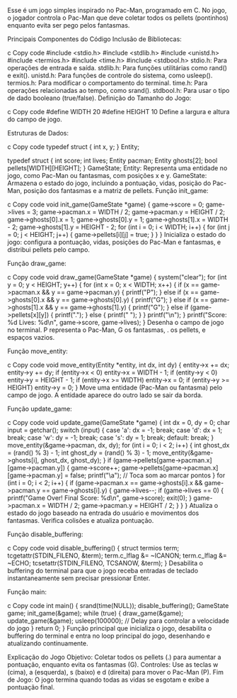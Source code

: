 Esse é um jogo simples inspirado no Pac-Man, programado em C. No jogo, o jogador controla o Pac-Man que deve coletar todos os pellets (pontinhos) enquanto evita ser pego pelos fantasmas.

Principais Componentes do Código
Inclusão de Bibliotecas:

c
Copy code
#include <stdio.h>
#include <stdlib.h>
#include <unistd.h>
#include <termios.h>
#include <time.h>
#include <stdbool.h>
stdio.h: Para operações de entrada e saída.
stdlib.h: Para funções utilitárias como rand() e exit().
unistd.h: Para funções de controle do sistema, como usleep().
termios.h: Para modificar o comportamento do terminal.
time.h: Para operações relacionadas ao tempo, como srand().
stdbool.h: Para usar o tipo de dado booleano (true/false).
Definição do Tamanho do Jogo:

c
Copy code
#define WIDTH 20
#define HEIGHT 10
Define a largura e altura do campo de jogo.

Estruturas de Dados:

c
Copy code
typedef struct {
    int x, y;
} Entity;

typedef struct {
    int score;
    int lives;
    Entity pacman;
    Entity ghosts[2];
    bool pellets[WIDTH][HEIGHT];
} GameState;
Entity: Representa uma entidade no jogo, como Pac-Man ou fantasmas, com posições x e y.
GameState: Armazena o estado do jogo, incluindo a pontuação, vidas, posição do Pac-Man, posição dos fantasmas e a matriz de pellets.
Função init_game:

c
Copy code
void init_game(GameState *game) {
    game->score = 0;
    game->lives = 3;
    game->pacman.x = WIDTH / 2;
    game->pacman.y = HEIGHT / 2;
    game->ghosts[0].x = 1;
    game->ghosts[0].y = 1;
    game->ghosts[1].x = WIDTH - 2;
    game->ghosts[1].y = HEIGHT - 2;
    for (int i = 0; i < WIDTH; i++) {
        for (int j = 0; j < HEIGHT; j++) {
            game->pellets[i][j] = true;
        }
    }
}
Inicializa o estado do jogo: configura a pontuação, vidas, posições do Pac-Man e fantasmas, e distribui pellets pelo campo.

Função draw_game:

c
Copy code
void draw_game(GameState *game) {
    system("clear");
    for (int y = 0; y < HEIGHT; y++) {
        for (int x = 0; x < WIDTH; x++) {
            if (x == game->pacman.x && y == game->pacman.y) {
                printf("P");
            } else if (x == game->ghosts[0].x && y == game->ghosts[0].y) {
                printf("G");
            } else if (x == game->ghosts[1].x && y == game->ghosts[1].y) {
                printf("G");
            } else if (game->pellets[x][y]) {
                printf(".");
            } else {
                printf(" ");
            }
        }
        printf("\\n");
    }
    printf("Score: %d  Lives: %d\\n", game->score, game->lives);
}
Desenha o campo de jogo no terminal. P representa o Pac-Man, G os fantasmas, . os pellets, e espaços vazios.

Função move_entity:

c
Copy code
void move_entity(Entity *entity, int dx, int dy) {
    entity->x += dx;
    entity->y += dy;
    if (entity->x < 0) entity->x = WIDTH - 1;
    if (entity->y < 0) entity->y = HEIGHT - 1;
    if (entity->x >= WIDTH) entity->x = 0;
    if (entity->y >= HEIGHT) entity->y = 0;
}
Move uma entidade (Pac-Man ou fantasma) pelo campo de jogo. A entidade aparece do outro lado se sair da borda.

Função update_game:

c
Copy code
void update_game(GameState *game) {
    int dx = 0, dy = 0;
    char input = getchar();
    switch (input) {
        case 'a': dx = -1; break;
        case 'd': dx = 1; break;
        case 'w': dy = -1; break;
        case 's': dy = 1; break;
        default: break;
    }
    move_entity(&game->pacman, dx, dy);
    for (int i = 0; i < 2; i++) {
        int ghost_dx = (rand() % 3) - 1;
        int ghost_dy = (rand() % 3) - 1;
        move_entity(&game->ghosts[i], ghost_dx, ghost_dy);
    }
    if (game->pellets[game->pacman.x][game->pacman.y]) {
        game->score++;
        game->pellets[game->pacman.x][game->pacman.y] = false;
        printf("\\a");  // Toca som ao marcar pontos
    }
    for (int i = 0; i < 2; i++) {
        if (game->pacman.x == game->ghosts[i].x && game->pacman.y == game->ghosts[i].y) {
            game->lives--;
            if (game->lives == 0) {
                printf("Game Over! Final Score: %d\\n", game->score);
                exit(0);
            }
            game->pacman.x = WIDTH / 2;
            game->pacman.y = HEIGHT / 2;
        }
    }
}
Atualiza o estado do jogo baseado na entrada do usuário e movimentos dos fantasmas. Verifica colisões e atualiza pontuação.

Função disable_buffering:

c
Copy code
void disable_buffering() {
    struct termios term;
    tcgetattr(STDIN_FILENO, &term);
    term.c_lflag &= ~ICANON;
    term.c_lflag &= ~ECHO;
    tcsetattr(STDIN_FILENO, TCSANOW, &term);
}
Desabilita o buffering do terminal para que o jogo receba entradas de teclado instantaneamente sem precisar pressionar Enter.

Função main:

c
Copy code
int main() {
    srand(time(NULL));
    disable_buffering();
    GameState game;
    init_game(&game);
    while (true) {
        draw_game(&game);
        update_game(&game);
        usleep(100000);  // Delay para controlar a velocidade do jogo
    }
    return 0;
}
Função principal que inicializa o jogo, desabilita o buffering do terminal e entra no loop principal do jogo, desenhando e atualizando continuamente.

Explicação do Jogo
Objetivo: Coletar todos os pellets (.) para aumentar a pontuação, enquanto evita os fantasmas (G).
Controles: Use as teclas w (cima), a (esquerda), s (baixo) e d (direita) para mover o Pac-Man (P).
Fim de Jogo: O jogo termina quando todas as vidas se esgotam e exibe a pontuação final.
